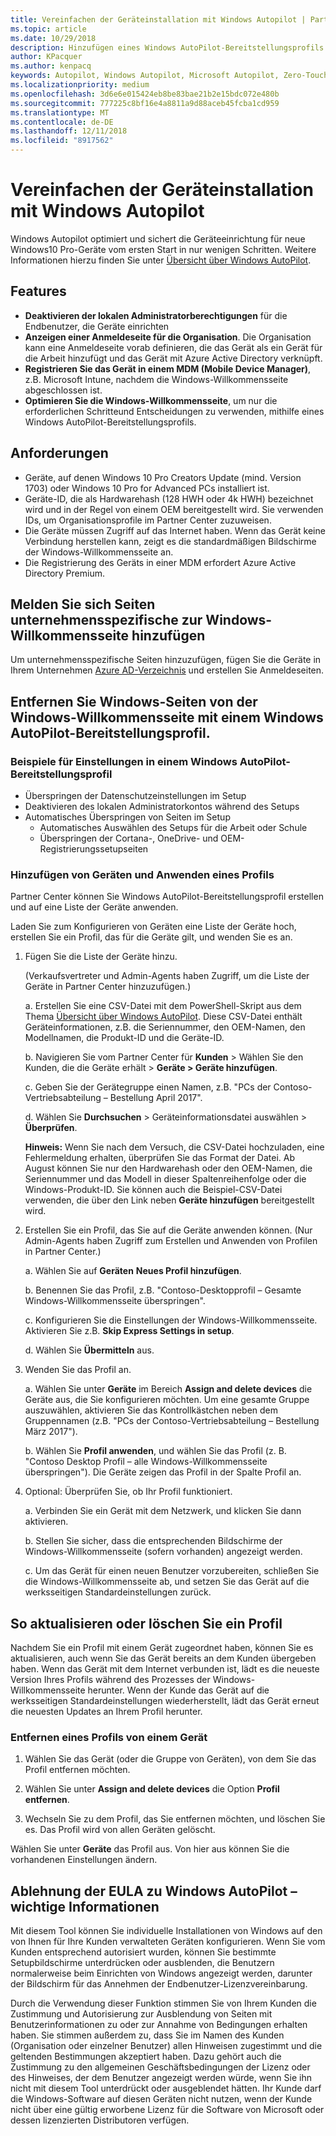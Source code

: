 ```yaml
---
title: Vereinfachen der Geräteinstallation mit Windows Autopilot | Partner Center
ms.topic: article
ms.date: 10/29/2018
description: Hinzufügen eines Windows AutoPilot-Bereitstellungsprofils in Partner Center zur Vereinfachung der Geräteeinrichtung mit Windows Autopilot
author: KPacquer
ms.author: kenpacq
keywords: Autopilot, Windows Autopilot, Microsoft Autopilot, Zero-Touch Deployment, Windows-Willkommensseite, Anmeldebildschirme
ms.localizationpriority: medium
ms.openlocfilehash: 3d6e6e015424eb8be83bae21b2e15bdc072e480b
ms.sourcegitcommit: 777225c8bf16e4a8811a9d88aceb45fcba1cd959
ms.translationtype: MT
ms.contentlocale: de-DE
ms.lasthandoff: 12/11/2018
ms.locfileid: "8917562"
---
```

<!--Maggie, 12/7/18 - removed line telling indirect resellers to go through their indirect providers for autopilot stuff as per Bhavya Chopra in bug 19841770.-->

# <a name="simplify-device-setup-with-windows-autopilot"></a>Vereinfachen der Geräteinstallation mit Windows Autopilot 

Windows Autopilot optimiert und sichert die Geräteeinrichtung für neue Windows10 Pro-Geräte vom ersten Start in nur wenigen Schritten. Weitere Informationen hierzu finden Sie unter [Übersicht über Windows AutoPilot](https://docs.microsoft.com/windows/deployment/windows-10-auto-pilot).

## <a name="features"></a>Features

- **Deaktivieren der lokalen Administratorberechtigungen** für die Endbenutzer, die Geräte einrichten
- **Anzeigen einer Anmeldeseite für die Organisation**. Die Organisation kann eine Anmeldeseite vorab definieren, die das Gerät als ein Gerät für die Arbeit hinzufügt und das Gerät mit Azure Active Directory verknüpft.
- **Registrieren Sie das Gerät in einem MDM (Mobile Device Manager)**, z.B. Microsoft Intune, nachdem die Windows-Willkommensseite abgeschlossen ist.
- **Optimieren Sie die Windows-Willkommensseite**, um nur die erforderlichen Schritteund Entscheidungen zu verwenden, mithilfe eines Windows AutoPilot-Bereitstellungsprofils.

## <a name="requirements"></a>Anforderungen

- Geräte, auf denen Windows 10 Pro Creators Update (mind. Version 1703) oder Windows 10 Pro for Advanced PCs installiert ist.
- Geräte-ID, die als Hardwarehash (128 HWH oder 4k HWH) bezeichnet wird und in der Regel von einem OEM bereitgestellt wird. Sie verwenden IDs, um Organisationsprofile im Partner Center zuzuweisen.
- Die Geräte müssen Zugriff auf das Internet haben. Wenn das Gerät keine Verbindung herstellen kann, zeigt es die standardmäßigen Bildschirme der Windows-Willkommensseite an.
- Die Registrierung des Geräts in einer MDM erfordert Azure Active Directory Premium.

## <a name="add-company-branded-sign-in-pages-to-oobe"></a>Melden Sie sich Seiten unternehmensspezifische zur Windows-Willkommensseite hinzufügen

Um unternehmensspezifische Seiten hinzuzufügen, fügen Sie die Geräte in Ihrem Unternehmen [Azure AD-Verzeichnis](https://go.microsoft.com/fwlink/?linkid=848958) und erstellen Sie Anmeldeseiten.

## <a name="remove-windows-pages-from-oobe-with-a-windows-autopilot-deployment-profile"></a>Entfernen Sie Windows-Seiten von der Windows-Willkommensseite mit einem Windows AutoPilot-Bereitstellungsprofil.

### <a name="examples-of-settings-in-a-windows-autopilot-deployment-profile"></a>Beispiele für Einstellungen in einem Windows AutoPilot-Bereitstellungsprofil

- Überspringen der Datenschutzeinstellungen im Setup
- Deaktivieren des lokalen Administratorkontos während des Setups
- Automatisches Überspringen von Seiten im Setup
  - Automatisches Auswählen des Setups für die Arbeit oder Schule
  - Überspringen der Cortana-, OneDrive- und OEM-Registrierungssetupseiten

### <a name="add-devices-and-apply-a-profile"></a>Hinzufügen von Geräten und Anwenden eines Profils

Partner Center können Sie Windows AutoPilot-Bereitstellungsprofil erstellen und auf eine Liste der Geräte anwenden.

Laden Sie zum Konfigurieren von Geräten eine Liste der Geräte hoch, erstellen Sie ein Profil, das für die Geräte gilt, und wenden Sie es an.

1.  Fügen Sie die Liste der Geräte hinzu.

    (Verkaufsvertreter und Admin-Agents haben Zugriff, um die Liste der Geräte in Partner Center hinzuzufügen.)

    a. Erstellen Sie eine CSV-Datei mit dem PowerShell-Skript aus dem Thema [Übersicht über Windows AutoPilot](https://docs.microsoft.com/windows/deployment/windows-10-auto-pilot). Diese CSV-Datei enthält Geräteinformationen, z.B. die Seriennummer, den OEM-Namen, den Modellnamen, die Produkt-ID und die Geräte-ID. 

    b. Navigieren Sie vom Partner Center für **Kunden** > Wählen Sie den Kunden, die die Geräte erhält > **Geräte > Geräte hinzufügen**.

    c. Geben Sie der Gerätegruppe einen Namen, z.B. "PCs der Contoso-Vertriebsabteilung – Bestellung April 2017". 

    d. Wählen Sie **Durchsuchen** > Geräteinformationsdatei auswählen > **Überprüfen**.

    **Hinweis:** Wenn Sie nach dem Versuch, die CSV-Datei hochzuladen, eine Fehlermeldung erhalten, überprüfen Sie das Format der Datei. Ab August können Sie nur den Hardwarehash oder den OEM-Namen, die Seriennummer und das Modell in dieser Spaltenreihenfolge oder die Windows-Produkt-ID. Sie können auch die Beispiel-CSV-Datei verwenden, die über den Link neben **Geräte hinzufügen** bereitgestellt wird.

2.  Erstellen Sie ein Profil, das Sie auf die Geräte anwenden können. (Nur Admin-Agents haben Zugriff zum Erstellen und Anwenden von Profilen in Partner Center.)

    a.  Wählen Sie auf **Geräten** **Neues Profil hinzufügen**.

    b.  Benennen Sie das Profil, z.B. "Contoso-Desktopprofil – Gesamte Windows-Willkommensseite überspringen".

    c.  Konfigurieren Sie die Einstellungen der Windows-Willkommensseite. Aktivieren Sie z.B. **Skip Express Settings in setup**.

    d.  Wählen Sie **Übermitteln** aus.

3.  Wenden Sie das Profil an.

    a.  Wählen Sie unter **Geräte** im Bereich **Assign and delete devices** die Geräte aus, die Sie konfigurieren möchten. Um eine gesamte Gruppe auszuwählen, aktivieren Sie das Kontrollkästchen neben dem Gruppennamen (z.B. "PCs der Contoso-Vertriebsabteilung – Bestellung März 2017").

    b.  Wählen Sie **Profil anwenden**, und wählen Sie das Profil (z. B. "Contoso Desktop Profil – alle Windows-Willkommensseite überspringen"). Die Geräte zeigen das Profil in der Spalte Profil an.

4.  Optional: Überprüfen Sie, ob Ihr Profil funktioniert.

    a.  Verbinden Sie ein Gerät mit dem Netzwerk, und klicken Sie dann aktivieren.

    b.  Stellen Sie sicher, dass die entsprechenden Bildschirme der Windows-Willkommensseite (sofern vorhanden) angezeigt werden.

    c.  Um das Gerät für einen neuen Benutzer vorzubereiten, schließen Sie die Windows-Willkommensseite ab, und setzen Sie das Gerät auf die werksseitigen Standardeinstellungen zurück.

## <a name="to-update-or-delete-a-profile"></a>So aktualisieren oder löschen Sie ein Profil 

Nachdem Sie ein Profil mit einem Gerät zugeordnet haben, können Sie es aktualisieren, auch wenn Sie das Gerät bereits an dem Kunden übergeben haben. Wenn das Gerät mit dem Internet verbunden ist, lädt es die neueste Version Ihres Profils während des Prozesses der Windows-Willkommensseite herunter. Wenn der Kunde das Gerät auf die werksseitigen Standardeinstellungen wiederherstellt, lädt das Gerät erneut die neuesten Updates an Ihrem Profil herunter. 

### <a name="remove-a-profile-from-a-device"></a>Entfernen eines Profils von einem Gerät

1. Wählen Sie das Gerät (oder die Gruppe von Geräten), von dem Sie das Profil entfernen möchten. 

2. Wählen Sie unter **Assign and delete devices** die Option **Profil entfernen**.

3. Wechseln Sie zu dem Profil, das Sie entfernen möchten, und löschen Sie es. Das Profil wird von allen Geräten gelöscht.

Wählen Sie unter **Geräte** das Profil aus. Von hier aus können Sie die vorhandenen Einstellungen ändern.

## <a name="windows-autopilot-eula-dismissal--important-information"></a>Ablehnung der EULA zu Windows AutoPilot – wichtige Informationen

Mit diesem Tool können Sie individuelle Installationen von Windows auf den von Ihnen für Ihre Kunden verwalteten Geräten konfigurieren. Wenn Sie vom Kunden entsprechend autorisiert wurden, können Sie bestimmte Setupbildschirme unterdrücken oder ausblenden, die Benutzern normalerweise beim Einrichten von Windows angezeigt werden, darunter der Bildschirm für das Annehmen der Endbenutzer-Lizenzvereinbarung. 

Durch die Verwendung dieser Funktion stimmen Sie von Ihrem Kunden die Zustimmung und Autorisierung zur Ausblendung von Seiten mit Benutzerinformationen zu oder zur Annahme von Bedingungen erhalten haben. Sie stimmen außerdem zu, dass Sie im Namen des Kunden (Organisation oder einzelner Benutzer) allen Hinweisen zugestimmt und die geltenden Bestimmungen akzeptiert haben. Dazu gehört auch die Zustimmung zu den allgemeinen Geschäftsbedingungen der Lizenz oder des Hinweises, der dem Benutzer angezeigt werden würde, wenn Sie ihn nicht mit diesem Tool unterdrückt oder ausgeblendet hätten. Ihr Kunde darf die Windows-Software auf diesen Geräten nicht nutzen, wenn der Kunde nicht über eine gültig erworbene Lizenz für die Software von Microsoft oder dessen lizenzierten Distributoren verfügen.